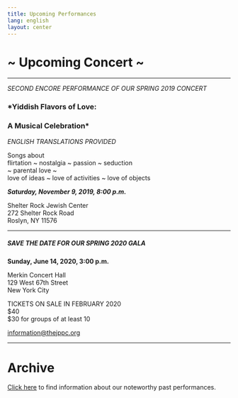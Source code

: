 ```yaml
---
title: Upcoming Performances
lang: english
layout: center
---
```


# ~ Upcoming Concert ~
  
_____

*SECOND ENCORE PERFORMANCE OF OUR SPRING 2019 CONCERT*

### *Yiddish Flavors of Love:
### A Musical Celebration*

*ENGLISH TRANSLATIONS PROVIDED*

Songs about  
flirtation ~ nostalgia ~ passion ~ seduction  
~ parental love ~  
love of ideas ~ love of activities ~ love of objects

***Saturday, November 9, 2019, 8:00 p.m.***

Shelter Rock Jewish Center  
272 Shelter Rock Road  
Roslyn, NY 11576

_____

##### SAVE THE DATE FOR OUR SPRING 2020 GALA

**Sunday, June 14, 2020, 3:00 p.m.**

Merkin Concert Hall  
129 West 67th Street  
New York City

TICKETS ON SALE IN FEBRUARY 2020  
$40  
$30 for groups of at least 10  

[information@thejppc.org](mailto:information@thejppc.org)

_____

# Archive

[Click here](concerts_archive.html) to find information about our noteworthy past performances.
